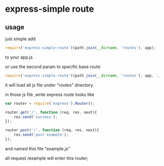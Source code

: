 # express-simple route

## usage
just simple add
```javascript
require('express-simple-route')(path.join(__dirname, 'routes'), app);
```
to your app.js

or use the second param to specific base route

```javascript
require('express-simple-route')(path.join(__dirname, 'routes'), app, '/api');
```

it will load all js file under "routes" directory.

in those js file ,write express route looks like
 
```javascript
var router = require('express').Router();

router.get('/', function (req, res, next){
	res.send('success');
});

router.post('/', function (req, res, next){
	res.send('post example');
});
```

and named this file "example.js"

all request /example will enter this router;